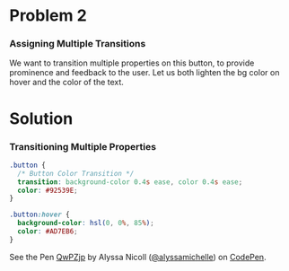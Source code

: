 # Problem 2
### Assigning Multiple Transitions
We want to transition multiple properties on this button, to provide prominence and feedback to the user. Let us both lighten the bg color on hover and the color of the text.

# Solution
### Transitioning Multiple Properties
```css
.button {
  /* Button Color Transition */
  transition: background-color 0.4s ease, color 0.4s ease;
  color: #92539E;
}

.button:hover {
  background-color: hsl(0, 0%, 85%);
  color: #AD7EB6;
}
```

<p data-height="268" data-theme-id="5377" data-slug-hash="QwPZjp" data-default-tab="result" data-user="alyssamichelle" class='codepen'>See the Pen <a href='http://codepen.io/alyssamichelle/pen/QwPZjp/'>QwPZjp</a> by Alyssa Nicoll (<a href='http://codepen.io/alyssamichelle'>@alyssamichelle</a>) on <a href='http://codepen.io'>CodePen</a>.</p>
<script async src="//assets.codepen.io/assets/embed/ei.js"></script>
